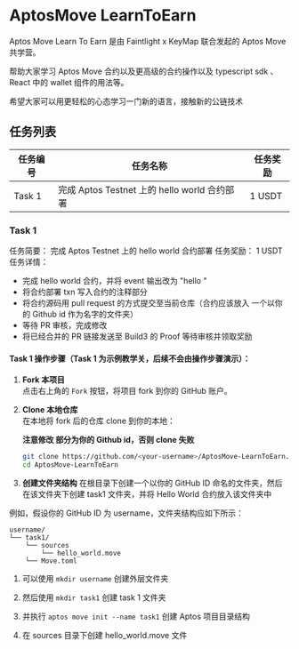 # AptosMove LearnToEarn

Aptos Move Learn To Earn 是由 Faintlight x KeyMap 联合发起的 Aptos Move 共学营。

帮助大家学习 Aptos Move 合约以及更高级的合约操作以及 typescript sdk 、React 中的 wallet 组件的用法等。

希望大家可以用更轻松的心态学习一门新的语言，接触新的公链技术

## 任务列表

| 任务编号 | 任务名称 | 任务奖励 |
|--------|--------|--------|
| Task 1 | 完成 Aptos Testnet 上的 hello  world 合约部署 | 1 USDT |


### Task 1

任务简要： 完成 Aptos Testnet 上的 hello  world 合约部署
任务奖励： 1 USDT 
任务详情：

- 完成 hello world 合约，并将 event 输出改为 "hello <Your github id>"
- 将合约部署 txn 写入合约的注释部分
- 将合约源码用 pull request 的方式提交至当前仓库（合约应该放入 一个以你的 Github id 作为名字的文件夹）
- 等待 PR 审核，完成修改
- 将已经合并的 PR 链接发送至 Build3 的 Proof 等待审核并领取奖励

#### Task 1 操作步骤（Task 1 为示例教学关，后续不会由操作步骤演示）：

1. **Fork 本项目**  
   点击右上角的 `Fork` 按钮，将项目 fork 到你的 GitHub 账户。

2. **Clone 本地仓库**  
   在本地将 fork 后的仓库 clone 到你的本地：

   **注意修改 <your-username> 部分为你的 Github id，否则 clone 失败**
  
   ```bash
   git clone https://github.com/<your-username>/AptosMove-LearnToEarn.git
   cd AptosMove-LearnToEarn
   ```
3. **创建文件夹结构**
  在根目录下创建一个以你的 GitHub ID 命名的文件夹，然后在该文件夹下创建 task1 文件夹，并将 Hello World 合约放入该文件夹中
  
  例如，假设你的 GitHub ID 为 username，文件夹结构应如下所示：

  ```
  username/
  └── task1/
      └── sources
          └── hello_world.move
      └── Move.toml
  ```

  1. 可以使用 `mkdir username` 创建外层文件夹

  2. 然后使用 `mkdir task1` 创建 task 1 文件夹

  3. 并执行 `aptos move init --name task1` 创建 Aptos 项目目录结构

  4. 在 sources 目录下创建 hello_world.move 文件
